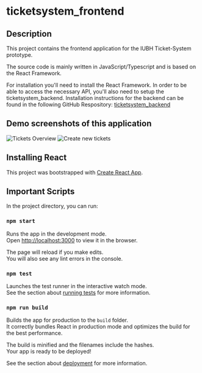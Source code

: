 # ticketsystem_frontend

## Description

This project contains the frontend application for the IUBH Ticket-System prototype.

The source code is mainly written in JavaScript/Typescript and is based on the React Framework.

For installation you'll need to install the React Framework. In order to be able to access the necessary API, you'll also need to setup the ticketsystem_backend. Installation instructions for the backend can be found in the following GitHub Respository: [ticketsystem_backend](https://github.com/Seraphim0815/ticketsystem_backend)


## Demo screenshots of this application

![Tickets Overview](https://github.com/mchlzj/ticketsystem_frontend/tree/main/public/media/Tickets_Overview.png)
![Create new tickets](https://github.com/mchlzj/ticketsystem_frontend/tree/main/public/media/New_Ticket.png)


## Installing React

This project was bootstrapped with [Create React App](https://github.com/facebook/create-react-app).


## Important Scripts

In the project directory, you can run:

### `npm start`

Runs the app in the development mode.\
Open [http://localhost:3000](http://localhost:3000) to view it in the browser.

The page will reload if you make edits.\
You will also see any lint errors in the console.

### `npm test`

Launches the test runner in the interactive watch mode.\
See the section about [running tests](https://facebook.github.io/create-react-app/docs/running-tests) for more information.

### `npm run build`

Builds the app for production to the `build` folder.\
It correctly bundles React in production mode and optimizes the build for the best performance.

The build is minified and the filenames include the hashes.\
Your app is ready to be deployed!

See the section about [deployment](https://facebook.github.io/create-react-app/docs/deployment) for more information.
